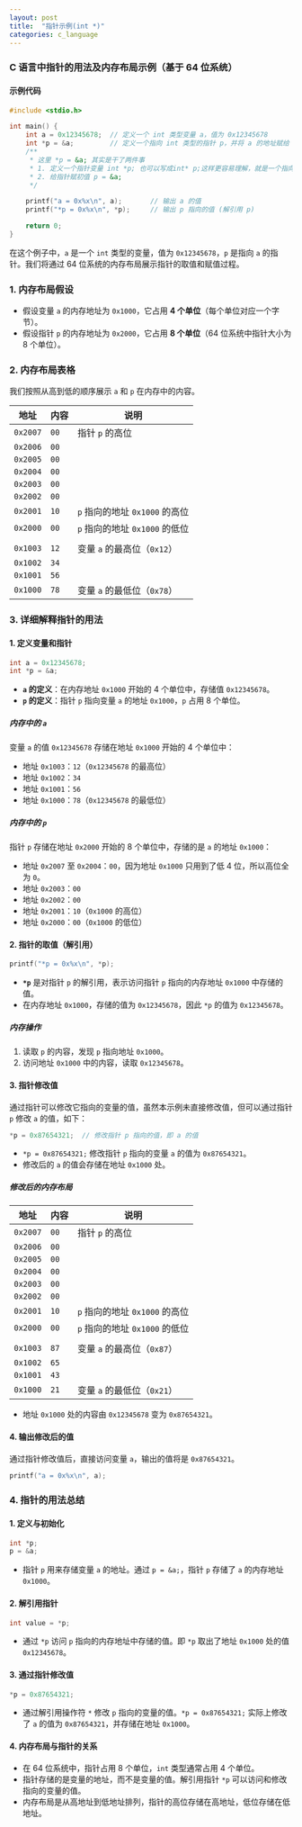 ```yaml
---
layout: post
title:  "指针示例(int *)"
categories: c_language
---
```


### C 语言中指针的用法及内存布局示例（基于 64 位系统）

#### 示例代码

```c
#include <stdio.h>

int main() {
    int a = 0x12345678;  // 定义一个 int 类型变量 a，值为 0x12345678
    int *p = &a;         // 定义一个指向 int 类型的指针 p，并将 a 的地址赋给 p
    /**
     * 这里 *p = &a; 其实是干了两件事   
     * 1. 定义一个指针变量 int *p; 也可以写成int* p;这样更容易理解，就是一个指向int的指针
     * 2. 给指针赋初值 p = &a;
     */

    printf("a = 0x%x\n", a);       // 输出 a 的值
    printf("*p = 0x%x\n", *p);     // 输出 p 指向的值 (解引用 p)

    return 0;
}
```

在这个例子中，`a` 是一个 `int` 类型的变量，值为 `0x12345678`，`p` 是指向 `a` 的指针。我们将通过 64 位系统的内存布局展示指针的取值和赋值过程。

### 1. 内存布局假设

- 假设变量 `a` 的内存地址为 `0x1000`，它占用 **4 个单位**（每个单位对应一个字节）。
- 假设指针 `p` 的内存地址为 `0x2000`，它占用 **8 个单位**（64 位系统中指针大小为 8 个单位）。

### 2. 内存布局表格

我们按照从高到低的顺序展示 `a` 和 `p` 在内存中的内容。

| 地址          | 内容        | 说明                           |
|---------------|-------------|--------------------------------|
| `0x2007`      | `00`        | 指针 `p` 的高位                |
| `0x2006`      | `00`        |                                |
| `0x2005`      | `00`        |                                |
| `0x2004`      | `00`        |                                |
| `0x2003`      | `00`        |                                |
| `0x2002`      | `00`        |                                |
| `0x2001`      | `10`        | `p` 指向的地址 `0x1000` 的高位 |
| `0x2000`      | `00`        | `p` 指向的地址 `0x1000` 的低位 |
|               |             |                                |
| `0x1003`      | `12`        | 变量 `a` 的最高位（`0x12`）    |
| `0x1002`      | `34`        |                                |
| `0x1001`      | `56`        |                                |
| `0x1000`      | `78`        | 变量 `a` 的最低位（`0x78`）    |

### 3. 详细解释指针的用法

#### 1. **定义变量和指针**

```c
int a = 0x12345678;
int *p = &a;
```

- **`a` 的定义**：在内存地址 `0x1000` 开始的 4 个单位中，存储值 `0x12345678`。
- **`p` 的定义**：指针 `p` 指向变量 `a` 的地址 `0x1000`，`p` 占用 8 个单位。

##### 内存中的 `a`

变量 `a` 的值 `0x12345678` 存储在地址 `0x1000` 开始的 4 个单位中：

- 地址 `0x1003`：`12`（`0x12345678` 的最高位）
- 地址 `0x1002`：`34`
- 地址 `0x1001`：`56`
- 地址 `0x1000`：`78`（`0x12345678` 的最低位）

##### 内存中的 `p`

指针 `p` 存储在地址 `0x2000` 开始的 8 个单位中，存储的是 `a` 的地址 `0x1000`：

- 地址 `0x2007` 至 `0x2004`：`00`，因为地址 `0x1000` 只用到了低 4 位，所以高位全为 `0`。
- 地址 `0x2003`：`00`
- 地址 `0x2002`：`00`
- 地址 `0x2001`：`10`（`0x1000` 的高位）
- 地址 `0x2000`：`00`（`0x1000` 的低位）

#### 2. **指针的取值（解引用）**

```c
printf("*p = 0x%x\n", *p);
```

- **`*p`** 是对指针 `p` 的解引用，表示访问指针 `p` 指向的内存地址 `0x1000` 中存储的值。
- 在内存地址 `0x1000`，存储的值为 `0x12345678`，因此 `*p` 的值为 `0x12345678`。

##### 内存操作

1. 读取 `p` 的内容，发现 `p` 指向地址 `0x1000`。
2. 访问地址 `0x1000` 中的内容，读取 `0x12345678`。

#### 3. **指针修改值**

通过指针可以修改它指向的变量的值，虽然本示例未直接修改值，但可以通过指针 `p` 修改 `a` 的值，如下：

```c
*p = 0x87654321;  // 修改指针 p 指向的值，即 a 的值
```

- `*p = 0x87654321;` 修改指针 `p` 指向的变量 `a` 的值为 `0x87654321`。
- 修改后的 `a` 的值会存储在地址 `0x1000` 处。

##### 修改后的内存布局

| 地址          | 内容        | 说明                           |
|---------------|-------------|--------------------------------|
| `0x2007`      | `00`        | 指针 `p` 的高位                |
| `0x2006`      | `00`        |                                |
| `0x2005`      | `00`        |                                |
| `0x2004`      | `00`        |                                |
| `0x2003`      | `00`        |                                |
| `0x2002`      | `00`        |                                |
| `0x2001`      | `10`        | `p` 指向的地址 `0x1000` 的高位 |
| `0x2000`      | `00`        | `p` 指向的地址 `0x1000` 的低位 |
|               |             |                                |
| `0x1003`      | `87`        | 变量 `a` 的最高位（`0x87`）    |
| `0x1002`      | `65`        |                                |
| `0x1001`      | `43`        |                                |
| `0x1000`      | `21`        | 变量 `a` 的最低位（`0x21`）    |

- 地址 `0x1000` 处的内容由 `0x12345678` 变为 `0x87654321`。

#### 4. 输出修改后的值

通过指针修改值后，直接访问变量 `a`，输出的值将是 `0x87654321`。

```c
printf("a = 0x%x\n", a);
```

### 4. 指针的用法总结

#### 1. **定义与初始化**

```c
int *p;
p = &a;
```

- 指针 `p` 用来存储变量 `a` 的地址。通过 `p = &a;`，指针 `p` 存储了 `a` 的内存地址 `0x1000`。

#### 2. **解引用指针**

```c
int value = *p;
```

- 通过 `*p` 访问 `p` 指向的内存地址中存储的值。即 `*p` 取出了地址 `0x1000` 处的值 `0x12345678`。

#### 3. **通过指针修改值**

```c
*p = 0x87654321;
```

- 通过解引用操作符 `*` 修改 `p` 指向的变量的值。`*p = 0x87654321;` 实际上修改了 `a` 的值为 `0x87654321`，并存储在地址 `0x1000`。

#### 4. **内存布局与指针的关系**

- 在 64 位系统中，指针占用 8 个单位，`int` 类型通常占用 4 个单位。
- 指针存储的是变量的地址，而不是变量的值。解引用指针 `*p` 可以访问和修改指向的变量的值。
- 内存布局是从高地址到低地址排列，指针的高位存储在高地址，低位存储在低地址。
